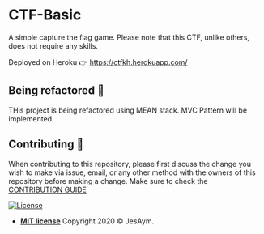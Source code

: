 # CTF-Basic

A simple capture the flag game.
Please note that this CTF, unlike others, does not require any skills.

Deployed on Heroku 👉 <https://ctfkh.herokuapp.com/>

## Being refactored 🚧

THis project is being refactored using MEAN stack.
MVC Pattern will be implemented.

## Contributing 🙏

When contributing to this repository, please first discuss the change you wish to make via issue, email, or any other method with the owners of this repository before making a change.
Make sure to check the [CONTRIBUTION GUIDE](CONTRIBUTION.md)

[![License](http://img.shields.io/:license-mit-blue.svg?style=flat-square)](http://badges.mit-license.org)

- **[MIT license](LICENSE)**
Copyright 2020 © JesAym.

